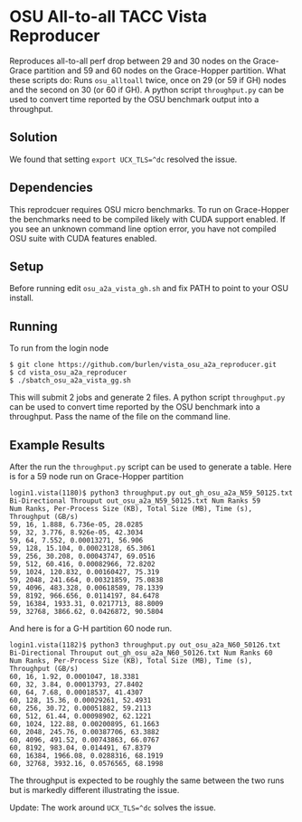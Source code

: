 # OSU All-to-all TACC Vista Reproducer
Reproduces all-to-all perf drop between 29 and 30 nodes on the Grace-Grace
partition and 59 and 60 nodes on the Grace-Hopper partition.  What these
scripts do: Runs `osu_alltoall` twice, once on 29 (or 59 if GH) nodes and the second on 30 (or 60 if GH).
A python script `throughput.py` can be used to convert time reported by the OSU
benchmark output into a throughput.

## Solution
We found that setting `export UCX_TLS=^dc` resolved the issue.

## Dependencies
This reprodcuer requires OSU micro benchmarks. To run on Grace-Hopper the
benchmarks need to be compiled likely with CUDA support enabled. If you see an unknown
command line option error, you have not compiled OSU suite with CUDA features
enabled.

## Setup
Before running edit `osu_a2a_vista_gh.sh` and fix PATH to point to your OSU install.

## Running
To run from the login node
```
$ git clone https://github.com/burlen/vista_osu_a2a_reproducer.git
$ cd vista_osu_a2a_reproducer
$ ./sbatch_osu_a2a_vista_gg.sh
```
This will submit 2 jobs and generate 2 files. A python script `throughput.py`
can be used to convert time reported by the OSU benchmark into a throughput.
Pass the name of the file on the command line.

## Example Results
After the run the `throughput.py` script can be used to generate a table. Here is for a 59 node run on Grace-Hopper partition
```
login1.vista(1180)$ python3 throughput.py out_gh_osu_a2a_N59_50125.txt
Bi-Directional Throuput out_osu_a2a_N59_50125.txt Num Ranks 59
Num Ranks, Per-Process Size (KB), Total Size (MB), Time (s), Throughput (GB/s)
59, 16, 1.888, 6.736e-05, 28.0285
59, 32, 3.776, 8.926e-05, 42.3034
59, 64, 7.552, 0.00013271, 56.906
59, 128, 15.104, 0.00023128, 65.3061
59, 256, 30.208, 0.00043747, 69.0516
59, 512, 60.416, 0.00082966, 72.8202
59, 1024, 120.832, 0.00160427, 75.319
59, 2048, 241.664, 0.00321859, 75.0838
59, 4096, 483.328, 0.00618589, 78.1339
59, 8192, 966.656, 0.0114197, 84.6478
59, 16384, 1933.31, 0.0217713, 88.8009
59, 32768, 3866.62, 0.0426872, 90.5804
```
And here is for a G-H partition 60 node run.
```
login1.vista(1182)$ python3 throughput.py out_osu_a2a_N60_50126.txt
Bi-Directional Throuput out_gh_osu_a2a_N60_50126.txt Num Ranks 60
Num Ranks, Per-Process Size (KB), Total Size (MB), Time (s), Throughput (GB/s)
60, 16, 1.92, 0.0001047, 18.3381
60, 32, 3.84, 0.00013793, 27.8402
60, 64, 7.68, 0.00018537, 41.4307
60, 128, 15.36, 0.00029261, 52.4931
60, 256, 30.72, 0.00051882, 59.2113
60, 512, 61.44, 0.00098902, 62.1221
60, 1024, 122.88, 0.00200895, 61.1663
60, 2048, 245.76, 0.00387706, 63.3882
60, 4096, 491.52, 0.00743863, 66.0767
60, 8192, 983.04, 0.014491, 67.8379
60, 16384, 1966.08, 0.0288316, 68.1919
60, 32768, 3932.16, 0.0576565, 68.1998
```
The throughput is expected to be roughly the same between the two runs but is markedly different illustrating the issue.

Update: The work around `UCX_TLS=^dc` solves the issue.



